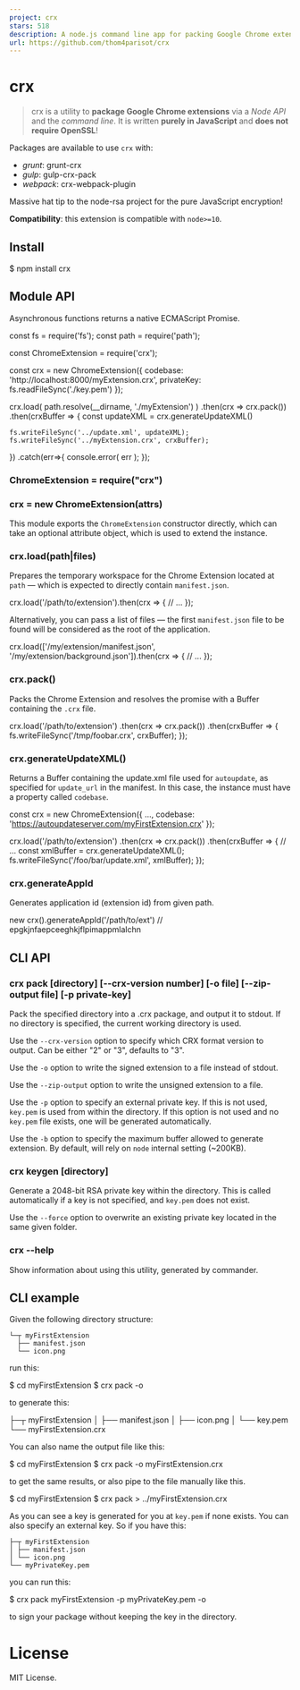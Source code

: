 ```yaml
---
project: crx
stars: 518
description: A node.js command line app for packing Google Chrome extensions.
url: https://github.com/thom4parisot/crx
---
```


crx
===

> crx is a utility to **package Google Chrome extensions** via a _Node API_ and the _command line_. It is written **purely in JavaScript** and **does not require OpenSSL**!

Packages are available to use `crx` with:

-   _grunt_: grunt-crx
-   _gulp_: gulp-crx-pack
-   _webpack_: crx-webpack-plugin

Massive hat tip to the node-rsa project for the pure JavaScript encryption!

**Compatibility**: this extension is compatible with `node>=10`.

Install
-------

$ npm install crx

Module API
----------

Asynchronous functions returns a native ECMAScript Promise.

const fs \= require('fs');
const path \= require('path');

const ChromeExtension \= require('crx');

const crx \= new ChromeExtension({
  codebase: 'http://localhost:8000/myExtension.crx',
  privateKey: fs.readFileSync('./key.pem')
});

crx.load( path.resolve(\_\_dirname, './myExtension') )
  .then(crx \=> crx.pack())
  .then(crxBuffer \=> {
    const updateXML \= crx.generateUpdateXML()

    fs.writeFileSync('../update.xml', updateXML);
    fs.writeFileSync('../myExtension.crx', crxBuffer);
  })
  .catch(err\=>{
    console.error( err );
  });

### ChromeExtension = require("crx")

### crx = new ChromeExtension(attrs)

This module exports the `ChromeExtension` constructor directly, which can take an optional attribute object, which is used to extend the instance.

### crx.load(path|files)

Prepares the temporary workspace for the Chrome Extension located at `path` — which is expected to directly contain `manifest.json`.

crx.load('/path/to/extension').then(crx \=> {
  // ...
});

Alternatively, you can pass a list of files — the first `manifest.json` file to be found will be considered as the root of the application.

crx.load(\['/my/extension/manifest.json', '/my/extension/background.json'\]).then(crx \=> {
  // ...
});

### crx.pack()

Packs the Chrome Extension and resolves the promise with a Buffer containing the `.crx` file.

crx.load('/path/to/extension')
  .then(crx \=> crx.pack())
  .then(crxBuffer \=> {
    fs.writeFileSync('/tmp/foobar.crx', crxBuffer);
  });

### crx.generateUpdateXML()

Returns a Buffer containing the update.xml file used for `autoupdate`, as specified for `update_url` in the manifest. In this case, the instance must have a property called `codebase`.

const crx \= new ChromeExtension({ ..., codebase: 'https://autoupdateserver.com/myFirstExtension.crx' });

crx.load('/path/to/extension')
  .then(crx \=> crx.pack())
  .then(crxBuffer \=> {
    // ...
    const xmlBuffer \= crx.generateUpdateXML();
    fs.writeFileSync('/foo/bar/update.xml', xmlBuffer);
  });

### crx.generateAppId

Generates application id (extension id) from given path.

new crx().generateAppId('/path/to/ext') // epgkjnfaepceeghkjflpimappmlalchn

CLI API
-------

### crx pack \[directory\] \[--crx-version number\] \[-o file\] \[--zip-output file\] \[-p private-key\]

Pack the specified directory into a .crx package, and output it to stdout. If no directory is specified, the current working directory is used.

Use the `--crx-version` option to specify which CRX format version to output. Can be either "2" or "3", defaults to "3".

Use the `-o` option to write the signed extension to a file instead of stdout.

Use the `--zip-output` option to write the unsigned extension to a file.

Use the `-p` option to specify an external private key. If this is not used, `key.pem` is used from within the directory. If this option is not used and no `key.pem` file exists, one will be generated automatically.

Use the `-b` option to specify the maximum buffer allowed to generate extension. By default, will rely on `node` internal setting (~200KB).

### crx keygen \[directory\]

Generate a 2048-bit RSA private key within the directory. This is called automatically if a key is not specified, and `key.pem` does not exist.

Use the `--force` option to overwrite an existing private key located in the same given folder.

### crx --help

Show information about using this utility, generated by commander.

CLI example
-----------

Given the following directory structure:

```
└─┬ myFirstExtension
  ├── manifest.json
  └── icon.png
```

run this:

$ cd myFirstExtension
$ crx pack -o

to generate this:

├─┬ myFirstExtension
│ ├── manifest.json
│ ├── icon.png
│ └── key.pem
└── myFirstExtension.crx

You can also name the output file like this:

$ cd myFirstExtension
$ crx pack -o myFirstExtension.crx

to get the same results, or also pipe to the file manually like this.

$ cd myFirstExtension
$ crx pack \> ../myFirstExtension.crx

As you can see a key is generated for you at `key.pem` if none exists. You can also specify an external key. So if you have this:

```
├─┬ myFirstExtension
│ ├── manifest.json
│ └── icon.png
└── myPrivateKey.pem
```

you can run this:

$ crx pack myFirstExtension -p myPrivateKey.pem -o

to sign your package without keeping the key in the directory.

License
=======

MIT License.
